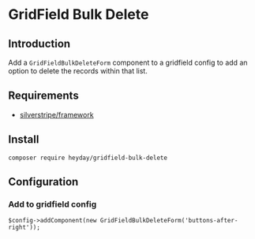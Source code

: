 # GridField Bulk Delete

## Introduction

Add a `GridFieldBulkDeleteForm` component to a gridfield config to add an option to delete the records within that list.

## Requirements
* [silverstripe/framework](https://github.com/silverstripe/framework)

## Install

```
composer require heyday/gridfield-bulk-delete
```

## Configuration

### Add to gridfield config

```
$config->addComponent(new GridFieldBulkDeleteForm('buttons-after-right'));
```
